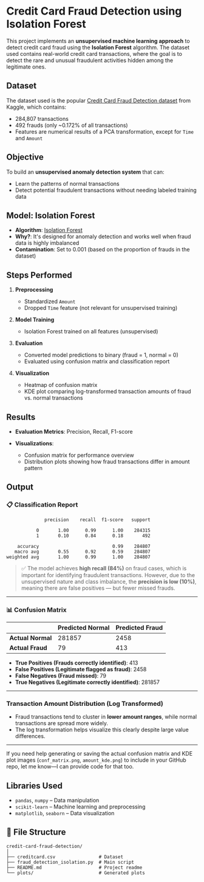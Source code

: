 
# Credit Card Fraud Detection using Isolation Forest

This project implements an **unsupervised machine learning approach** to detect credit card fraud using the **Isolation Forest** algorithm. The dataset used contains real-world credit card transactions, where the goal is to detect the rare and unusual fraudulent activities hidden among the legitimate ones.
##  Dataset

The dataset used is the popular [Credit Card Fraud Detection dataset](https://www.kaggle.com/mlg-ulb/creditcardfraud) from Kaggle, which contains:
* 284,807 transactions
* 492 frauds (only \~0.172% of all transactions)
* Features are numerical results of a PCA transformation, except for `Time` and `Amount`
##  Objective

To build an **unsupervised anomaly detection system** that can:
* Learn the patterns of normal transactions
* Detect potential fraudulent transactions without needing labeled training data
## Model: Isolation Forest

* **Algorithm**: [Isolation Forest](https://scikit-learn.org/stable/modules/generated/sklearn.ensemble.IsolationForest.html)
* **Why?**: It's designed for anomaly detection and works well when fraud data is highly imbalanced
* **Contamination**: Set to 0.001 (based on the proportion of frauds in the dataset)
##  Steps Performed
1. **Preprocessing**

   * Standardized `Amount`
   * Dropped `Time` feature (not relevant for unsupervised training)

2. **Model Training**

   * Isolation Forest trained on all features (unsupervised)

3. **Evaluation**

   * Converted model predictions to binary (fraud = 1, normal = 0)
   * Evaluated using confusion matrix and classification report

4. **Visualization**

   * Heatmap of confusion matrix
   * KDE plot comparing log-transformed transaction amounts of fraud vs. normal transactions
## Results

* **Evaluation Metrics**: Precision, Recall, F1-score
* **Visualizations**:

  * Confusion matrix for performance overview
  * Distribution plots showing how fraud transactions differ in amount pattern
##  Output

### 📋 **Classification Report**

```
              precision    recall  f1-score   support

           0       1.00      0.99      1.00    284315
           1       0.10      0.84      0.18       492

    accuracy                           0.99    284807
   macro avg       0.55      0.92      0.59    284807
weighted avg       1.00      0.99      1.00    284807
```

> ✅ The model achieves **high recall (84%)** on fraud cases, which is important for identifying fraudulent transactions. However, due to the unsupervised nature and class imbalance, the **precision is low (10%)**, meaning there are false positives — but fewer missed frauds.

---

### 📊 **Confusion Matrix**

|                   | Predicted Normal | Predicted Fraud |
| ----------------- | ---------------- | --------------- |
| **Actual Normal** | 281857           | 2458            |
| **Actual Fraud**  | 79               | 413             |

* **True Positives (Frauds correctly identified)**: 413
* **False Positives (Legitimate flagged as fraud)**: 2458
* **False Negatives (Fraud missed)**: 79
* **True Negatives (Legitimate correctly identified)**: 281857

---

###  **Transaction Amount Distribution (Log Transformed)**


* Fraud transactions tend to cluster in **lower amount ranges**, while normal transactions are spread more widely.
* The log transformation helps visualize this clearly despite large value differences.

---

If you need help generating or saving the actual confusion matrix and KDE plot images (`conf_matrix.png`, `amount_kde.png`) to include in your GitHub repo, let me know—I can provide code for that too.



##  Libraries Used

* `pandas`, `numpy` – Data manipulation
* `scikit-learn` – Machine learning and preprocessing
* `matplotlib`, `seaborn` – Data visualization

## 📁 File Structure

```
credit-card-fraud-detection/
│
├── creditcard.csv                # Dataset
├── fraud_detection_isolation.py  # Main script
├── README.md                     # Project readme
└── plots/                        # Generated plots
```

